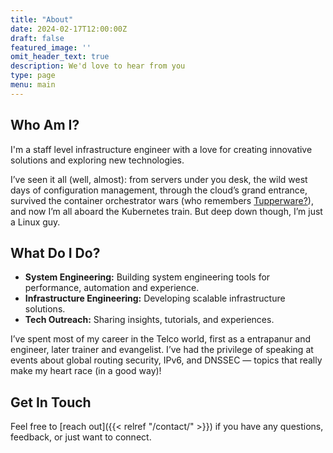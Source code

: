 ```yaml
---
title: "About"
date: 2024-02-17T12:00:00Z
draft: false
featured_image: ''
omit_header_text: true
description: We'd love to hear from you
type: page
menu: main
---
```


## Who Am I?

I'm a staff level infrastructure engineer with a love for creating innovative solutions and exploring new technologies.

I’ve seen it all (well, almost): from servers under you desk, the wild west days of configuration management, through the cloud’s grand entrance, survived the container orchestrator wars (who remembers [Tupperware?](https://www.slideshare.net/slideshow/aravindnarayanan-facebook140613153626phpapp02-37588997/37588997)), and now I’m all aboard the Kubernetes train. But deep down though, I’m just a Linux guy.

## What Do I Do?

- **System Engineering:** Building system engineering tools for performance, automation and experience.
- **Infrastructure Engineering:** Developing scalable infrastructure solutions.
- **Tech Outreach:** Sharing insights, tutorials, and experiences.

I’ve spent most of my career in the Telco world, first as a entrapanur and engineer, later trainer and evangelist. I’ve had the privilege of speaking at events about global routing security, IPv6, and DNSSEC — topics that really make my heart race (in a good way)!

## Get In Touch

Feel free to [reach out]({{< relref "/contact/" >}}) if you have any questions, feedback, or just want to connect.
